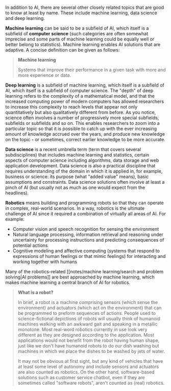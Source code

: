 In addition to AI, there are several other closely related topics that are good to know at least by name. These include machine learning, data science and deep learning.

**Machine learning** can be said to be a subfield of AI, which itself is a subfield of **computer science** (such categories are often somewhat imprecise and some parts of machine learning could be equally well or better belong to statistics). Machine learning enables AI solutions that are adaptive. A concise definition can be given as follows:

> **Machine learning**
> 
> Systems that improve their performance in a given task with more and more experience or data.

**Deep learning** is a subfield of machine learning, which itself is a subfield of AI, which itself is a subfield of computer science. The "depth" of deep learning refers to the complexity of a mathematical model, and that the increased computing power of modern computers has allowed researchers to increase this complexity to reach levels that appear not only quantitatively but also qualitatively different from before. As you notice, science often involves a number of progressively more special subfields, subfields or subfields and so on. This enables researchers to zoom into a particular topic so that it is possible to catch up with the ever increasing amount of knowledge accrued over the years, and produce new knowledge on the topic - or sometimes, correct earlier knowledge to be more accurate.

**Data science** is a recent umbrella term (term that covers several subdisciplines) that includes machine learning and statistics, certain aspects of computer science including algorithms, data storage and web application development. Data science is also a practical discipline that requires understanding of the domain in which it is applied in, for example, business or science: its purpose (what "added value" means), basic assumptions and constraints. Data science solutions often involve at least a pinch of AI (but usually not as much as one would expect from the headlines).

**Robotics** means building and programming robots so that they can operate in complex, real-world scenarios. In a way, robotics is the ultimate challenge of AI since it required a combination of virtually all areas of AI. For example:

- Computer vision and speech recognition for sensing the environment
- Natural language processing, information retrieval and reasoning under uncertainty for processing instructions and predicting consequences of potential actions
- Cognitive modeling and affective computing (systems that respond to expressions of human feelings or that mimic feelings) for interacting and working together with humans

Many of the robotics-related [[notes/machine learning/search and problem solving|AI problems]] are best approached by machine learning, which makes machine learning a central branch of AI for robotics.

> **What is a robot?**
> 
> In brief, a robot is a machine comprising sensors (which sense the environment) and actuators (which act on the environment) that can be programmed to preform sequences of actions. People used to science-fictional depictions of robots will usually think of humanoid machines walking with an awkward gait and speaking in a metallic monotone. Most real-word robotics currently in use look very different as they are designed according to the application. Most applications would not benefit from the robot having human shape, just like we don't have humanoid robots to do our dish washing but machines in which we place the dishes to be washed by jets of water.
> 
> It may not be obvious at first sight, but any kind of vehicles that have at least some level of autonomy and include sensors and actuators are also counted as robotics. On the other hand, software-based solutions such as customer service chatbot, even if they are sometimes called "software robots", aren't counted as (real) robotics.


